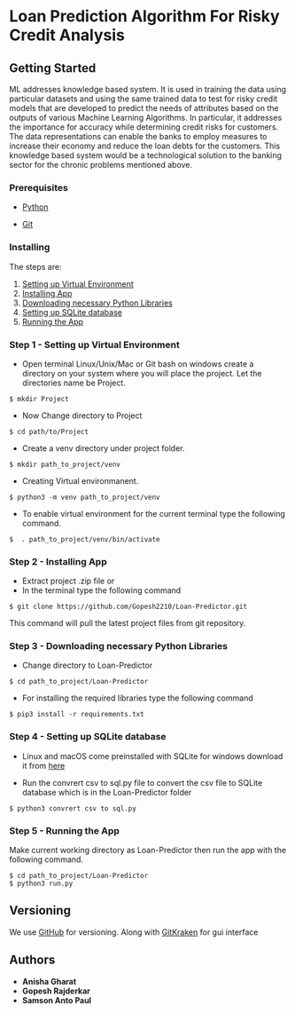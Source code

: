 # Loan Prediction Algorithm For Risky Credit Analysis


## Getting Started

ML addresses knowledge based system. It is used in training the data using particular datasets and using the same trained data to test for risky credit models that are developed to predict the needs of attributes based on the outputs of various Machine Learning Algorithms. In particular, it addresses the importance for accuracy while determining credit risks for customers. The data representations can enable the banks to employ measures to increase their economy and reduce the loan debts for the customers. This knowledge based system would be a technological solution to the banking sector for the chronic problems mentioned above.


### Prerequisites


- [Python](https://www.python.org/downloads/)

- [Git](https://git-scm.com/downloads)


### Installing


The steps are:
 1. [Setting up Virtual Environment](#step-1---setting-up-virtual-environment)
 2. [Installing App](#step-2---installing-app)
 3. [Downloading necessary Python Libraries](#step-3---downloading-necessary-Python-Libraries)
 4. [Setting up SQLite database](#step-4---setting-up-sqlite-database)
 5. [Running the App](#step-4---Running-the-App)


### Step 1 - Setting up Virtual Environment


- Open terminal Linux/Unix/Mac or Git bash on windows  create a directory on your system where you will place the project. Let
  the directories name be Project.

```
$ mkdir Project
```

- Now Change directory to Project

```
$ cd path/to/Project
```

- Create a venv directory under project folder.


```
$ mkdir path_to_project/venv
```

- Creating Virtual environmanent.

```
$ python3 -m venv path_to_project/venv
```

- To enable virtual environment for the current terminal type the following command.

```
$  . path_to_project/venv/bin/activate
```


### Step 2 - Installing App

- Extract project .zip file or
- In the terminal type the following command

```
$ git clone https://github.com/Gopesh2210/Loan-Predictor.git
```

This command will pull the latest project files from git repository.


### Step 3 - Downloading necessary Python Libraries 


- Change directory to Loan-Predictor

```
$ cd path_to_project/Loan-Predictor
```

- For installing the required libraries type the following command

```
$ pip3 install -r requirements.txt
```


### Step 4 - Setting up SQLite database

- Linux and macOS come preinstalled with SQLite for windows download it from [here](https://www.sqlite.org/download.html)

- Run the convrert csv to sql.py file to convert the csv file to SQLite database which is in the Loan-Predictor folder

```
$ python3 convrert csv to sql.py
```


### Step 5 - Running the App

Make current working directory as Loan-Predictor then run the app with the following command.

```
$ cd path_to_project/Loan-Predictor
$ python3 run.py
```

## Versioning

We use [GitHub](http://github.com/) for versioning. Along with [GitKraken](https://www.gitkraken.com) for gui interface

## Authors

* **Anisha Gharat**
* **Gopesh Rajderkar**
* **Samson Anto Paul**


